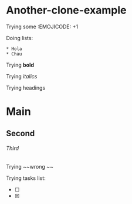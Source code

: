 # Another-clone-example

Trying some :EMOJICODE: +1

Doing lists: 

    * Hola
    * Chau
    
Trying **bold**

Trying *italics*

Trying headings

# Main

## Second 

###### Third 

Trying ~~wrong ~~

Trying tasks list:

- [ ]
- [X] 


    
